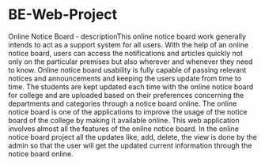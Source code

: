 # BE-Web-Project
Online Notice Board - descriptionThis online notice board work generally intends to act as a support system for all users. With the help of an online notice board, users can access the notifications and articles quickly not only on the particular premises but also wherever and whenever they need to know. Online notice board usability is fully capable of passing relevant notices and announcements and keeping the users update from time to time. The students are kept updated each time with the online notice board for college and are uploaded based on their preferences concerning the departments and categories through a notice board online. The online notice board is one of the applications to improve the usage of the notice board of the college by making it available online. This web application involves almost all the features of the online notice board. In the online notice board project all the updates like, add, delete, the view is done by the admin so that the user will get the updated current information through the notice board online.
